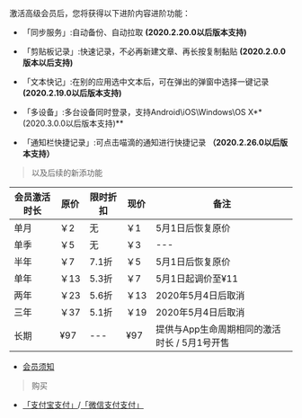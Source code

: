 激活高级会员后，您将获得以下进阶内容进阶功能：

* 「同步服务」:自动备份、自动拉取 **(2020.2.20.0以后版本支持)**

* 「剪贴板记录」:快速记录，不必再新建文章、再长按复制黏贴 **(2020.2.0.0版本以后支持)**

* 「文本快记」:在别的应用选中文本后，可在弹出的弹窗中选择一键记录 **(2020.2.19.0以后版本支持)**

* 「多设备」:多台设备同时登录，支持Android\iOS\Windows\OS X**(2020.3.0.0以后版本支持)**

* 「通知栏快捷记录」:可点击喵滴的通知进行快捷记录 **（2020.2.26.0以后版本支持）**

> 以及后续的新添功能

| 会员激活时长 | 原价 | 限时折扣 | 现价 | 备注 |
| --- | --- | --- | --- | --- |
| 单月 | ￥2 | 无 | ￥1 | 5月1日后恢复原价 |
| 单季 | ￥5 | 无 | ￥3 | --- |
| 半年 | ￥7 | 7.1折 | ￥5 | 5月1日后恢复原价 |
| 单年 | ￥13 | 5.3折 | ￥7 | 5月1日起调价至¥11 |
| 两年 | ￥23 | 5.6折 | ￥13 | 2020年5月4日后取消 |
| 三年 | ￥37 | 5.1折 | ￥19 | 2020年5月4日后取消 |
| 长期 | ¥97 | --- | ¥97 | 提供与App生命周期相同的激活时长 / 5月1号开售 |
 
* [会员须知](https://sunshinesudio.com/senior)

> 购买

* [「支付宝支付」](https://sunshinesudio.com/pay/alipay)/[「微信支付支付」](https://sunshinesudio.com/pay/wechat)
